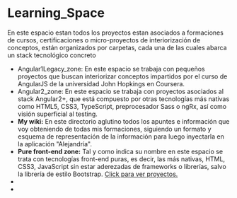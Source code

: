 # Learning_Space
En este espacio estan todos los proyectos estan asociados a formaciones de cursos, certificaciones o micro-proyectos de interiorización de conceptos, están organizados por carpetas, cada una de las cuales abarca un stack tecnológico concreto
<ul>
   <li>
     Angular1Legacy_zone: En este espacio se trabaja con pequeños proyectos que buscan interiorizar conceptos impartidos por el curso de AngularJS de la universidad John Hopkings en Coursera.
  </li>
  <li>
     Angular2_zone: En este espacio se trabaja con proyectos asociados al stack Angular2+, que está compuesto por otras tecnologías más
     nativas como HTML5, CSS3, TypeScript, preprocesador Sass o ngRx, así como visión superficial al testing.
  </li>
  <li>
      <b>My wiki:</b> En este directorio aglutino todos los apuntes e información que voy obteniendo de todas mis formaciones, siguiendo un formato
      y esquema de representación de la información para luego inyectarla en la aplicación "Alejandría".
  </li>
   <li><b>Pure front-end zone:</b> Tal y como indica su nombre en este espacio se trata con tecnologías front-end puras, es decir, las más nativas,   HTML, CSS3, JavaScript sin estar aderezadas de frameworks o librerías, salvo
    la librería de estilo Bootstrap. <a href="./PureFrontEnd_zone">Click para ver proyectos.</a>
  </li>
  <li>
  </li>
  <li>
  </li>
    
</ul>
